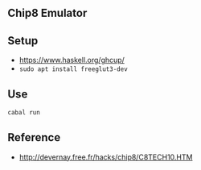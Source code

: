 Chip8 Emulator
--------------

## Setup

- https://www.haskell.org/ghcup/
- `sudo apt install freeglut3-dev`

## Use

```bash
cabal run
```

## Reference

- http://devernay.free.fr/hacks/chip8/C8TECH10.HTM
